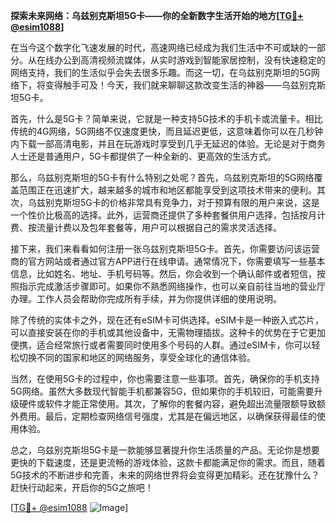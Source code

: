 **探索未来网络：乌兹别克斯坦5G卡——你的全新数字生活开始的地方[[TG💪+ @esim1088](https://t.me/s/esim1088)]**

在当今这个数字化飞速发展的时代，高速网络已经成为我们生活中不可或缺的一部分。从在线办公到高清视频流媒体，从实时游戏到智能家居控制，没有快速稳定的网络支持，我们的生活似乎会失去很多乐趣。而这一切，在乌兹别克斯坦的5G网络下，将变得触手可及！今天，我们就来聊聊这款改变生活的神器——乌兹别克斯坦5G卡。

首先，什么是5G卡？简单来说，它就是一种支持5G技术的手机卡或流量卡。相比传统的4G网络，5G网络不仅速度更快，而且延迟更低，这意味着你可以在几秒钟内下载一部高清电影，并且在玩游戏时享受到几乎无延迟的体验。无论是对于商务人士还是普通用户，5G卡都提供了一种全新的、更高效的生活方式。

那么，乌兹别克斯坦的5G卡有什么特别之处呢？首先，乌兹别克斯坦的5G网络覆盖范围正在迅速扩大，越来越多的城市和地区都能享受到这项技术带来的便利。其次，乌兹别克斯坦5G卡的价格非常具有竞争力，对于预算有限的用户来说，这是一个性价比极高的选择。此外，运营商还提供了多种套餐供用户选择，包括按月计费、按流量计费以及包年套餐等，用户可以根据自己的需求灵活选择。

接下来，我们来看看如何注册一张乌兹别克斯坦5G卡。首先，你需要访问该运营商的官方网站或者通过官方APP进行在线申请。通常情况下，你需要填写一些基本信息，比如姓名、地址、手机号码等。然后，你会收到一个确认邮件或者短信，按照指示完成激活步骤即可。如果你不熟悉网络操作，也可以亲自前往当地的营业厅办理。工作人员会帮助你完成所有手续，并为你提供详细的使用说明。

除了传统的实体卡之外，现在还有eSIM卡可供选择。eSIM卡是一种嵌入式芯片，可以直接安装在你的手机或其他设备中，无需物理插拔。这种卡的优势在于它更加便携，适合经常旅行或者需要同时使用多个号码的人群。通过eSIM卡，你可以轻松切换不同的国家和地区的网络服务，享受全球化的通信体验。

当然，在使用5G卡的过程中，你也需要注意一些事项。首先，确保你的手机支持5G网络。虽然大多数现代智能手机都兼容5G，但如果你的手机较旧，可能需要升级硬件或软件才能正常使用。其次，了解你的套餐内容，避免超出流量限额导致额外费用。最后，定期检查网络信号强度，尤其是在偏远地区，以确保获得最佳的使用体验。

总之，乌兹别克斯坦5G卡是一款能够显著提升你生活质量的产品。无论你是想要更快的下载速度，还是更流畅的游戏体验，这款卡都能满足你的需求。而且，随着5G技术的不断进步和完善，未来的网络世界将会变得更加精彩。还在犹豫什么？赶快行动起来，开启你的5G之旅吧！

[[TG💪+ @esim1088](https://t.me/s/esim1088) ![Image](https://i.postimg.cc/4NQfJmqS/Snipaste-2025-05-13-00-14-12.png)]